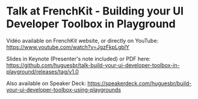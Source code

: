 # Talk at FrenchKit - Building your UI Developer Toolbox in Playground

Vidéo available on FrenchKit website, or directly on YouTube: https://www.youtube.com/watch?v=JgzFkpLgblY

Slides in Keynote (Presenter's note included) or PDF here: https://github.com/huguesbr/talk-build-your-ui-developer-toolbox-in-playground/releases/tag/v1.0

Also available on Speaker Deck: https://speakerdeck.com/huguesbr/build-your-ui-developer-toolbox-using-playgrounds
